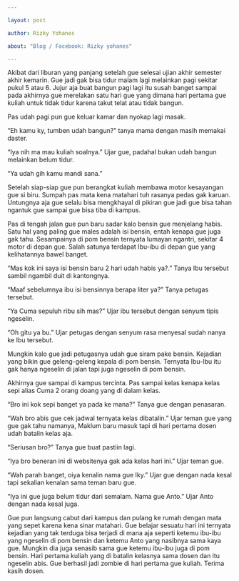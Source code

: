 ```yaml
---

layout: post

author: Rizky Yohanes

about: "Blog / Facebook: Rizky yohanes"

---
```




Akibat dari liburan yang panjang setelah gue selesai ujian akhir semester akhir kemarin. Gue jadi gak bisa tidur malam lagi melainkan pagi sekitar pukul 5 atau 6. Jujur aja buat bangun pagi lagi itu susah banget sampai pada akhirnya gue merelakan satu hari gue yang dimana hari pertama gue kuliah untuk tidak tidur karena takut telat atau tidak bangun.



Pas udah pagi pun gue keluar kamar dan nyokap lagi masak.

“Eh kamu ky, tumben udah bangun?” tanya mama dengan masih memakai daster.

“Iya nih ma mau kuliah soalnya.” Ujar gue, padahal bukan udah bangun melainkan belum tidur.

“Ya udah gih kamu mandi sana.”



Setelah siap-siap gue pun berangkat kuliah membawa motor kesayangan gue si biru. Sumpah pas mata kena matahari tuh rasanya pedas gak karuan. Untungnya aja gue selalu bisa mengkhayal di pikiran gue jadi gue bisa tahan ngantuk gue sampai gue bisa tiba di kampus.





 

Pas di tengah jalan gue pun baru sadar kalo bensin gue menjelang habis. Satu hal yang paling gue males adalah isi bensin, entah kenapa gue juga gak tahu. Sesampainya di pom bensin ternyata lumayan ngantri, sekitar 4 motor di depan gue. Salah satunya terdapat Ibu-ibu di depan gue yang kelihatannya bawel banget.



“Mas kok ini saya isi bensin baru 2 hari udah habis ya?.” Tanya Ibu tersebut sambil ngambil duit di kantongnya.

“Maaf sebelumnya ibu isi bensinnya berapa liter ya?” Tanya petugas tersebut.

“Ya Cuma sepuluh ribu sih mas?” Ujar ibu tersebut dengan senyum tipis ngeselin.

“Oh gitu ya bu.” Ujar petugas dengan senyum rasa menyesal sudah nanya ke Ibu tersebut.



Mungkin kalo gue jadi petugasnya udah gue siram pake bensin. Kejadian yang bikin gue geleng-geleng kepala di pom bensin. Ternyata Ibu-Ibu itu gak hanya ngeselin di jalan tapi juga ngeselin di pom bensin.



Akhirnya gue sampai di kampus tercinta. Pas sampai kelas kenapa kelas sepi alias Cuma 2 orang doang yang di dalam kelas.

“Bro ini kok sepi banget ya pada ke mana?” Tanya gue dengan penasaran.

“Wah bro abis gue cek jadwal ternyata kelas dibatalin.” Ujar teman gue yang gue gak tahu namanya, Maklum baru masuk tapi di hari pertama dosen udah batalin kelas aja.

“Seriusan bro?” Tanya gue buat pastiin lagi.

“Iya bro beneran ini di websitenya gak ada kelas hari ini.” Ujar teman gue.

“Wah parah banget, oiya kenalin nama gue Iky.” Ujar gue dengan nada kesal tapi sekalian kenalan sama teman baru gue.

“Iya ini gue juga belum tidur dari semalam. Nama gue Anto.” Ujar Anto dengan nada kesal juga.



Gue pun langsung cabut dari kampus dan pulang ke rumah dengan mata yang sepet karena kena sinar matahari. Gue belajar sesuatu hari ini ternyata kejadian yang tak terduga bisa terjadi di mana aja seperti ketemu ibu-ibu yang ngeselin di pom bensin dan ketemu Anto yang nasibnya sama kaya gue. Mungkin dia juga senasib sama gue ketemu ibu-ibu juga di pom bensin. Hari pertama kuliah yang di batalin kelasnya sama dosen dan itu ngeselin abis. Gue berhasil jadi zombie di hari pertama gue kuliah. Terima kasih dosen.